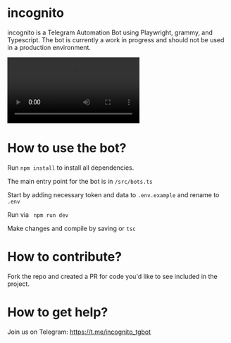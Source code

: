 # incognito

incognito is a Telegram Automation Bot using Playwright, grammy, and Typescript. The bot is currently a work in progress and should not be used in a production environment.

![incognito in action](https://github.com/itz4blitz/incognito/blob/master/example/incognito.mp4?raw=true)

# How to use the bot?

Run ```npm install``` to install all dependencies.

The main entry point for the bot is in ```/src/bots.ts```

Start by adding necessary token and data to ```.env.example``` and rename to ```.env```

Run via ``` npm run dev```

Make changes and compile by saving or ```tsc```

# How to contribute?

Fork the repo and created a PR for code you'd like to see included in the project.

# How to get help?

Join us on Telegram: https://t.me/incognito_tgbot
